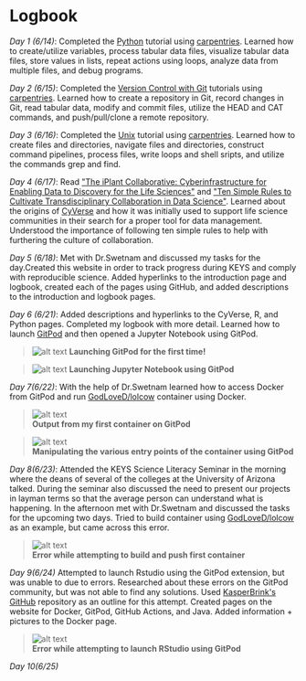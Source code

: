 # Logbook


*Day 1 (6/14)*: Completed the [Python](https://swcarpentry.github.io/python-novice-inflammation/) tutorial using [carpentries](https://carpentries.org/). Learned how to create/utilize variables, process tabular data files, visualize tabular data files, store values in lists, repeat actions using loops, analyze data from multiple files, and debug programs. 

*Day 2 (6/15)*: Completed the [Version Control with Git](http://swcarpentry.github.io/git-novice/) tutorials using [carpentries](https://carpentries.org/). Learned how to create a repository in Git, record changes in Git, read tabular data, modify and commit files, utilize the HEAD and CAT commands, and push/pull/clone a remote repository.

*Day 3 (6/16)*: Completed the [Unix](http://swcarpentry.github.io/shell-novice/) tutorial using [carpentries](https://carpentries.org/). Learned how to create files and directories, navigate files and directories, construct command pipelines, process files, write loops and shell sripts, and utilize the commands grep and find.

*Day 4 (6/17)*: Read ["The iPlant Collaborative: Cyberinfrastructure for Enabling Data to Discovery for the Life Sciences"](https://journals.plos.org/plosbiology/article?id=10.1371/journal.pbio.1002342) and ["Ten Simple Rules to Cultivate Transdisciplinary Collaboration in Data Science"](https://journals.plos.org/ploscompbiol/article?id=10.1371/journal.pcbi.1008879). Learned about the origins of [CyVerse](https://cyverse.org/) and how it was initially used to support life science communities in their search for a proper tool for data management. Understood the importance of following ten simple rules to help with furthering the culture of collaboration.

*Day 5 (6/18)*: Met with Dr.Swetnam and discussed my tasks for the day.Created this website in order to track progress during KEYS and comply with reproducible science. Added hyperlinks to the introduction page and logbook, created each of the pages using GitHub, and added descriptions to the introduction and logbook pages.

*Day 6 (6/21)*: Added descriptions and hyperlinks to the CyVerse, R, and Python pages. Completed my logbook with more detail. Learned how to launch [GitPod](https://linuxtut.com/en/dbb64871480cf1a06acf/) and then opened a Jupyter Notebook using GitPod.
> ![alt text](https://raw.githubusercontent.com/shrutir11/KEYS/main/images/Launching%20GitPod.JPG)
> **Launching GitPod for the first time!**

> ![alt text](https://raw.githubusercontent.com/shrutir11/KEYS/main/images/Launching%20Jupyter%20Notebook%20Using%20GitPod.JPG)
> **Launching Jupyter Notebook using GitPod**

*Day 7(6/22)*: With the help of Dr.Swetnam learned how to access Docker from GitPod and run [GodLoveD/lolcow](https://github.com/GodloveD/lolcow) container using Docker.
> ![alt text](https://raw.githubusercontent.com/shrutir11/KEYS/main/images/First%20Container%20lolcow.JPG)  
**Output from my first container on GitPod**
  
> ![alt text](https://raw.githubusercontent.com/shrutir11/KEYS/main/images/Manipulating%20various%20entry%20points%20of%20the%20container.JPG)  
**Manipulating the various entry points of the container using GitPod**

*Day 8(6/23)*: Attended the KEYS Science Literacy Seminar in the morning where the deans of several of the colleges at the University of Arizona talked. During the seminar also discussed the need to present our projects in layman terms so that the average person can understand what is happening. In the afternoon met with Dr.Swetnam and discussed the tasks for the upcoming two days. Tried to build container using [GodLoveD/lolcow](https://github.com/GodloveD/lolcow) as an example, but came across this error. 
> ![alt text](https://raw.githubusercontent.com/shrutir11/KEYS/main/images/error%20in%20gitpod.JPG)  
> **Error while attempting to build and push first container**

*Day 9(6/24)* Attempted to launch Rstudio using the GitPod extension, but was unable to due to errors. Researched about these errors on the GitPod community, but was not able to find any solutions. Used [KasperBrink's GitHub](https://github.com/kasperbrink/gitpodR/) repository as an outline for this attempt. Created pages on the website for Docker, GitPod, GitHub Actions, and Java. Added information + pictures to the Docker page. 
> ![alt text](https://raw.githubusercontent.com/shrutir11/KEYS/main/images/rstudio%20error.JPG)  
> **Error while attempting to launch RStudio using GitPod**

*Day 10(6/25)*


